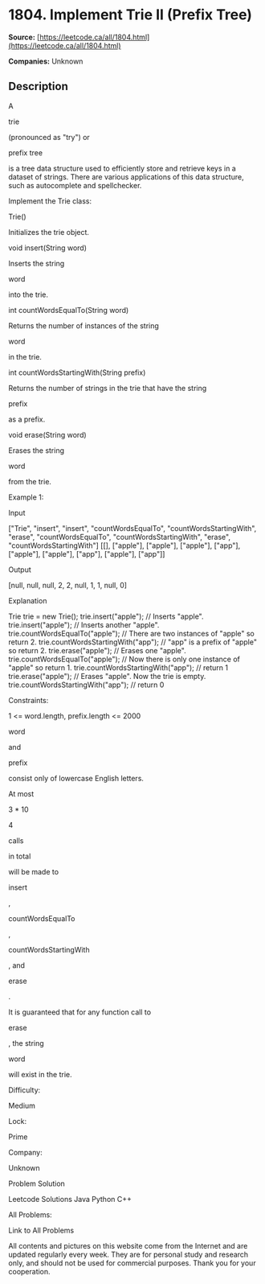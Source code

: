 # 1804. Implement Trie II (Prefix Tree)

**Source:** [https://leetcode.ca/all/1804.html](https://leetcode.ca/all/1804.html)

**Companies:** Unknown

## Description

A

trie

(pronounced as "try") or

prefix tree

is a tree data structure used to efficiently store and retrieve keys in a dataset of strings. There are various applications of this data structure, such as autocomplete and spellchecker.

Implement the Trie class:

Trie()

Initializes the trie object.

void insert(String word)

Inserts the string

word

into the trie.

int countWordsEqualTo(String word)

Returns the number of instances of the string

word

in the trie.

int countWordsStartingWith(String prefix)

Returns the number of strings in the trie that have the string

prefix

as a prefix.

void erase(String word)

Erases the string

word

from the trie.

Example 1:

Input

["Trie", "insert", "insert", "countWordsEqualTo", "countWordsStartingWith", "erase", "countWordsEqualTo", "countWordsStartingWith", "erase", "countWordsStartingWith"]
[[], ["apple"], ["apple"], ["apple"], ["app"], ["apple"], ["apple"], ["app"], ["apple"], ["app"]]

Output

[null, null, null, 2, 2, null, 1, 1, null, 0]

Explanation

Trie trie = new Trie();
trie.insert("apple");               // Inserts "apple".
trie.insert("apple");               // Inserts another "apple".
trie.countWordsEqualTo("apple");    // There are two instances of "apple" so return 2.
trie.countWordsStartingWith("app"); // "app" is a prefix of "apple" so return 2.
trie.erase("apple");                // Erases one "apple".
trie.countWordsEqualTo("apple");    // Now there is only one instance of "apple" so return 1.
trie.countWordsStartingWith("app"); // return 1
trie.erase("apple");                // Erases "apple". Now the trie is empty.
trie.countWordsStartingWith("app"); // return 0

Constraints:

1 <= word.length, prefix.length <= 2000

word

and

prefix

consist only of lowercase English letters.

At most

3 * 10

4

calls

in total

will be made to

insert

,

countWordsEqualTo

,

countWordsStartingWith

, and

erase

.

It is guaranteed that for any function call to

erase

, the string

word

will exist in the trie.

Difficulty:

Medium

Lock:

Prime

Company:

Unknown

Problem Solution

Leetcode Solutions Java Python C++

All Problems:

Link to All Problems

All contents and pictures on this website come from the Internet and are updated regularly every week. They are for personal study and research only, and should not be used for commercial purposes. Thank you for your cooperation.

